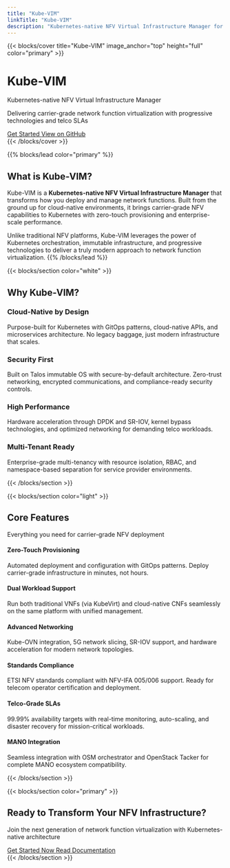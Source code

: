 ```yaml
---
title: "Kube-VIM"
linkTitle: "Kube-VIM"
description: "Kubernetes-native NFV Virtual Infrastructure Manager for carrier-grade network function virtualization"
---
```


{{< blocks/cover title="Kube-VIM" image_anchor="top" height="full" color="primary" >}}
<div class="container">
    <div class="row justify-content-center">
        <div class="col-lg-8 text-center">
            <h1 class="display-1 mt-0 mt-md-5 pb-4">Kube-VIM</h1>
            <p class="fs-5 mb-5">Kubernetes-native NFV Virtual Infrastructure Manager</p>
            <p class="lead mb-5">Delivering carrier-grade network function virtualization with progressive technologies and telco SLAs</p>
            <div class="d-flex flex-column flex-sm-row gap-3 justify-content-center">
                <a class="btn btn-lg btn-primary" href="/docs/getting-started/">
                    Get Started <i class="fas fa-arrow-right ml-2"></i>
                </a>
                <a class="btn btn-lg btn-outline-light" href="https://github.com/kube-nfv/kube-vim">
                    <i class="fab fa-github mr-2"></i> View on GitHub
                </a>
            </div>
        </div>
    </div>
</div>
{{< /blocks/cover >}}

{{% blocks/lead color="primary" %}}
## What is Kube-VIM?

Kube-VIM is a **Kubernetes-native NFV Virtual Infrastructure Manager** that transforms how you deploy and manage network functions. Built from the ground up for cloud-native environments, it brings carrier-grade NFV capabilities to Kubernetes with zero-touch provisioning and enterprise-scale performance.

Unlike traditional NFV platforms, Kube-VIM leverages the power of Kubernetes orchestration, immutable infrastructure, and progressive technologies to deliver a truly modern approach to network function virtualization.
{{% /blocks/lead %}}

{{< blocks/section color="white" >}}
<div class="container">
    <div class="row">
        <div class="col-lg-12 text-center">
            <h2 class="display-4 mb-5">Why Kube-VIM?</h2>
        </div>
    </div>
    <div class="row">
        <div class="col-lg-6 mb-4">
            <h3><i class="fas fa-rocket text-primary mr-3"></i>Cloud-Native by Design</h3>
            <p>Purpose-built for Kubernetes with GitOps patterns, cloud-native APIs, and microservices architecture. No legacy baggage, just modern infrastructure that scales.</p>
        </div>
        <div class="col-lg-6 mb-4">
            <h3><i class="fas fa-shield-alt text-primary mr-3"></i>Security First</h3>
            <p>Built on Talos immutable OS with secure-by-default architecture. Zero-trust networking, encrypted communications, and compliance-ready security controls.</p>
        </div>
        <div class="col-lg-6 mb-4">
            <h3><i class="fas fa-bolt text-primary mr-3"></i>High Performance</h3>
            <p>Hardware acceleration through DPDK and SR-IOV, kernel bypass technologies, and optimized networking for demanding telco workloads.</p>
        </div>
        <div class="col-lg-6 mb-4">
            <h3><i class="fas fa-users text-primary mr-3"></i>Multi-Tenant Ready</h3>
            <p>Enterprise-grade multi-tenancy with resource isolation, RBAC, and namespace-based separation for service provider environments.</p>
        </div>
    </div>
</div>
{{< /blocks/section >}}

{{< blocks/section color="light" >}}
<div class="container">
    <div class="row">
        <div class="col-lg-12 text-center mb-5">
            <h2 class="display-4">Core Features</h2>
            <p class="lead">Everything you need for carrier-grade NFV deployment</p>
        </div>
    </div>
    <div class="row">
        <div class="col-lg-4 mb-4">
            <div class="card h-100 border-0 shadow-sm">
                <div class="card-body text-center">
                    <div class="mb-3">
                        <i class="fas fa-magic fa-3x text-primary"></i>
                    </div>
                    <h4>Zero-Touch Provisioning</h4>
                    <p>Automated deployment and configuration with GitOps patterns. Deploy carrier-grade infrastructure in minutes, not hours.</p>
                </div>
            </div>
        </div>
        <div class="col-lg-4 mb-4">
            <div class="card h-100 border-0 shadow-sm">
                <div class="card-body text-center">
                    <div class="mb-3">
                        <i class="fas fa-cube fa-3x text-primary"></i>
                    </div>
                    <h4>Dual Workload Support</h4>
                    <p>Run both traditional VNFs (via KubeVirt) and cloud-native CNFs seamlessly on the same platform with unified management.</p>
                </div>
            </div>
        </div>
        <div class="col-lg-4 mb-4">
            <div class="card h-100 border-0 shadow-sm">
                <div class="card-body text-center">
                    <div class="mb-3">
                        <i class="fas fa-network-wired fa-3x text-primary"></i>
                    </div>
                    <h4>Advanced Networking</h4>
                    <p>Kube-OVN integration, 5G network slicing, SR-IOV support, and hardware acceleration for modern network topologies.</p>
                </div>
            </div>
        </div>
        <div class="col-lg-4 mb-4">
            <div class="card h-100 border-0 shadow-sm">
                <div class="card-body text-center">
                    <div class="mb-3">
                        <i class="fas fa-certificate fa-3x text-primary"></i>
                    </div>
                    <h4>Standards Compliance</h4>
                    <p>ETSI NFV standards compliant with NFV-IFA 005/006 support. Ready for telecom operator certification and deployment.</p>
                </div>
            </div>
        </div>
        <div class="col-lg-4 mb-4">
            <div class="card h-100 border-0 shadow-sm">
                <div class="card-body text-center">
                    <div class="mb-3">
                        <i class="fas fa-chart-line fa-3x text-primary"></i>
                    </div>
                    <h4>Telco-Grade SLAs</h4>
                    <p>99.99% availability targets with real-time monitoring, auto-scaling, and disaster recovery for mission-critical workloads.</p>
                </div>
            </div>
        </div>
        <div class="col-lg-4 mb-4">
            <div class="card h-100 border-0 shadow-sm">
                <div class="card-body text-center">
                    <div class="mb-3">
                        <i class="fas fa-cogs fa-3x text-primary"></i>
                    </div>
                    <h4>MANO Integration</h4>
                    <p>Seamless integration with OSM orchestrator and OpenStack Tacker for complete MANO ecosystem compatibility.</p>
                </div>
            </div>
        </div>
    </div>
</div>
{{< /blocks/section >}}

{{< blocks/section color="primary" >}}
<div class="container">
    <div class="row">
        <div class="col-lg-12 text-center">
            <h2 class="display-4 text-white mb-4">Ready to Transform Your NFV Infrastructure?</h2>
            <p class="lead text-white mb-5">Join the next generation of network function virtualization with Kubernetes-native architecture</p>
            <div class="d-flex flex-column flex-sm-row gap-3 justify-content-center">
                <a class="btn btn-lg btn-light" href="/docs/getting-started/">
                    Get Started Now <i class="fas fa-arrow-right ml-2"></i>
                </a>
                <a class="btn btn-lg btn-outline-light" href="/docs/">
                    Read Documentation
                </a>
            </div>
        </div>
    </div>
</div>
{{< /blocks/section >}}